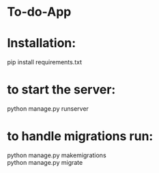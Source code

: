 # To-do-App

# Installation:
  pip install requirements.txt

# to start the server:
  python manage.py runserver

# to handle migrations run: 
  python manage.py makemigrations     
  python manage.py migrate

